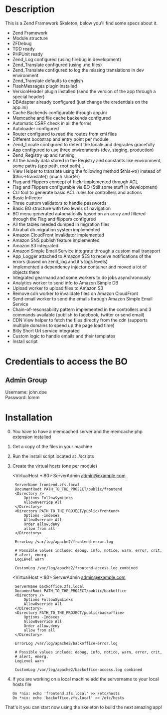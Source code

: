 Description
===========

This is a Zend Framework Skeleton, below you'll find some specs about it.

* Zend Framework
* Module structure
* ZFDebug
* TDD ready
* PHPUnit ready
* Zend_Log configured (using firebug in development)
* Zend_Translate configured (using .mo files)
* Zend_Translate configured to log the missing translations in dev environment
* Zend_Translate defaults to english
* FlashMessages plugin installed
* VersionHeader plugin installed (send the version of the app through a special header)
* DBAdapter already configured (just change the credentials on the app.ini)
* Cache Backends configurable through app.ini
* Memcache and file cache backends configured
* Automatic CSRF check in all the forms
* Autoloader configured
* Router configured to read the routes from xml files
* Different bootstrap and entry point per module
* Zend_Locale configured to detect the locale and degrades gracefully
* App configured to use three environments (dev, staging, production)
* Zend_Registry up and running
* All the handy data stored in the Registry and constants like environment, some paths (app path, root path)...
* View Helper to translate using the following method $this->t() instead of $this->translate() (much shorter)
* Flag and Flippers concept of flickr implemented through ACL
* Flag and Flippers configurable via BO (Still some stuff in development)
* CLI tool to generate basic ACL rules for controllers and actions
* Basic Inflector
* Three custom validators to handle passwords
* Basic BO structure with two levels of navigation
* BO menu generated automatically based on an array and filtered through the Flag and flippers configured
* All the tables needed dumped in migration files
* Akrabat db migration system implemented
* Amazon CloudFront Invalidator implemented
* Amazon SNS publish feature implemented
* Amazon S3 integrated
* Amazon Simple Email Service integrate through a custom mail transport
* App_Logger attached to Amazon SES to receive notifications of the errors (based on zend_log and it's logs levels)
* Implemented a dependency injector container and moved a lot of objects there
* Integrated gearmand and some workers to do jobs asynchronously
* Analytics worker to send info to Amazon Simple DB
* Upload worker to upload files to Amazon S3
* Remove cdn worker to invalidate files on Amazon CloudFront
* Send email worker to send the emails through Amazon Simple Email Service
* Chain-of-resonsability pattern implemented in the controllers and 3 commands available (publish to facebook, twitter or send email)
* CDN View helper to fetch the files directly from the cdn (supports multiple domains to speed up the page load time)
* Bitly Short Url service integrated
* Custom logic to handle emails and their templates
* Install script


Credentials to access the BO
============================

Admin Group
-----------
Username: john.doe  
Password: lorem

Installation
============

0. You have to have a memcached server and the memcache php extension installed
1. Get a copy of the files in your machine
2. Run the install script located at ./scripts
3. Create the virtual hosts (one per module)
    
    <VirtualHost *:80>
        ServerAdmin admin@example.com
        
        ServerName frontend.zfs.local
        DocumentRoot PATH_TO_THE_PROJECT/public/frontend
        <Directory />
            Options FollowSymLinks
            AllowOverride All 
        </Directory>
        <Directory PATH_TO_THE_PROJECT/public/frontend>
            Options -Indexes
            AllowOverride All
            Order allow,deny
            allow from all
        </Directory>
        
        ErrorLog /var/log/apache2/frontend-error.log
        
        # Possible values include: debug, info, notice, warn, error, crit,
        # alert, emerg.
        LogLevel warn
        
        CustomLog /var/log/apache2/frontend-access.log combined
    </VirtualHost>
    
    <VirtualHost *:80>
        ServerAdmin admin@example.com
        
        ServerName backoffice.zfs.local
        DocumentRoot PATH_TO_THE_PROJECT/public/backoffice
        <Directory />
            Options FollowSymLinks
            AllowOverride All 
        </Directory>
        <Directory PATH_TO_THE_PROJECT/public/backoffice>
            Options -Indexes
            AllowOverride All
            Order allow,deny
            allow from all
        </Directory>
        
        ErrorLog /var/log/apache2/backoffice-error.log
        
        # Possible values include: debug, info, notice, warn, error, crit,
        # alert, emerg.
        LogLevel warn
        
        CustomLog /var/log/apache2/backoffice-access.log combined
    </VirtualHost>

5. If you are working on a local machine add the servername to your local hosts file

    `On *nix: echo 'frontend.zfs.local' >> /etc/hosts`  
    `On *nix: echo 'backoffice.zfs.local' >> /etc/hosts`

That's it you can start now using the skeleton to build the next amazing app!